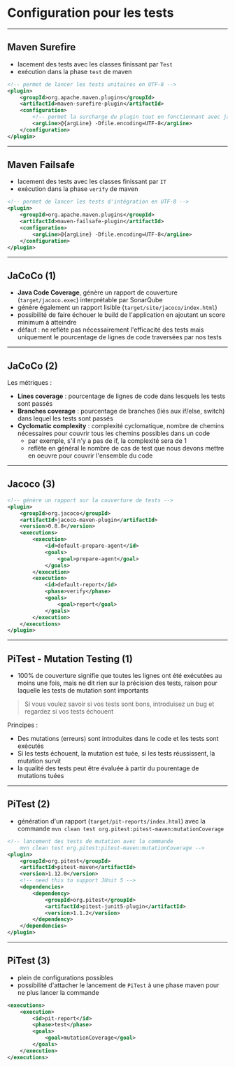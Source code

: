 # Configuration pour les tests

----

## Maven Surefire

- lacement des tests avec les classes finissant par `Test`
- exécution dans la phase `test` de maven

```xml
<!-- permet de lancer les tests unitaires en UTF-8 -->
<plugin>
	<groupId>org.apache.maven.plugins</groupId>
	<artifactId>maven-surefire-plugin</artifactId>
	<configuration>
		<!-- permet la surcharge du plugin tout en fonctionnant avec jacoco -->
		<argLine>@{argLine} -Dfile.encoding=UTF-8</argLine>
	</configuration>
</plugin>
```

----

## Maven Failsafe

- lacement des tests avec les classes finissant par `IT`
- exécution dans la phase `verify` de maven

```xml
<!-- permet de lancer les tests d'intégration en UTF-8 -->
<plugin>
	<groupId>org.apache.maven.plugins</groupId>
	<artifactId>maven-failsafe-plugin</artifactId>
	<configuration>
		<argLine>@{argLine} -Dfile.encoding=UTF-8</argLine>
	</configuration>
</plugin>
``` 

----

## JaCoCo (1)

- **Java Code Coverage**, génère un rapport de couverture (`target/jacoco.exec`) interprétable par SonarQube
- génère également un rapport lisible (`target/site/jacoco/index.html`)
- possibilité de faire échouer le build de l'application en ajoutant un score minimum à atteindre
- défaut : ne reflète pas nécessairement l'efficacité des tests mais uniquement le pourcentage de lignes de code traversées par nos tests

----

## JaCoCo (2)

Les métriques :

- **Lines coverage** : pourcentage de lignes de code dans lesquels les tests sont passés
- **Branches coverage** : pourcentage de branches (liés aux if/else, switch) dans lequel les tests sont passés
- **Cyclomatic complexity** : complexité cyclomatique, nombre de chemins nécessaires pour couvrir tous les chemins possibles dans un code
  - par exemple, s'il n'y a pas de if, la complexité sera de 1
  - reflète en général le nombre de cas de test que nous devons mettre en oeuvre pour couvrir l'ensemble du code

----

## Jacoco (3)

```xml
<!-- génère un rapport sur la couverture de tests -->
<plugin>
	<groupId>org.jacoco</groupId>
	<artifactId>jacoco-maven-plugin</artifactId>
	<version>0.8.8</version>
	<executions>
		<execution>
			<id>default-prepare-agent</id>
			<goals>
				<goal>prepare-agent</goal>
			</goals>
		</execution>
		<execution>
			<id>default-report</id>
			<phase>verify</phase>
			<goals>
				<goal>report</goal>
			</goals>
		</execution>
	</executions>
</plugin>
```

----

## PiTest - Mutation Testing (1)

- 100% de couverture signifie que toutes les lignes ont été exécutées au moins une fois, mais ne dit rien sur la précision des tests, raison pour laquelle les tests de mutation sont importants

> Si vous voulez savoir si vos tests sont bons, introduisez un bug et regardez si vos tests échouent

Principes :

- Des mutations (erreurs) sont introduites dans le code et les tests sont exécutés
- Si les tests échouent, la mutation est tuée, si les tests réussissent, la mutation survit
- la qualité des tests peut être évaluée à partir du pourentage de mutations tuées

----

## PiTest (2)

- génération d'un rapport (`target/pit-reports/index.html`) avec la commande `mvn clean test org.pitest:pitest-maven:mutationCoverage`

```xml
<!-- lancement des tests de mutation avec la commande
	mvn clean test org.pitest:pitest-maven:mutationCoverage -->
<plugin>
	<groupId>org.pitest</groupId>
	<artifactId>pitest-maven</artifactId>
	<version>1.12.0</version>
	<!-- need this to support JUnit 5 -->
	<dependencies>
		<dependency>
			<groupId>org.pitest</groupId>
			<artifactId>pitest-junit5-plugin</artifactId>
			<version>1.1.2</version>
		</dependency>
	</dependencies>
</plugin>
```

----

## PiTest (3)

- plein de configurations possibles
- possibilité d'attacher le lancement de `PiTest` à une phase maven pour ne plus lancer la commande

```xml
<executions>
	<execution>
		<id>pit-report</id>
		<phase>test</phase>
		<goals>
			<goal>mutationCoverage</goal>
		</goals>
	</execution>
</executions>
```
